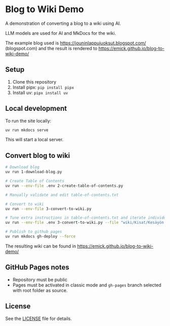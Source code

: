 # Blog to Wiki Demo

A demonstration of converting a blog to a wiki using AI.

LLM models are used for AI and MkDocs for the wiki.

The example blog used is https://jouninlappujuoksut.blogspot.com/ (blogspot.com) and the result is rendered to https://emick.github.io/blog-to-wiki-demo/

## Setup

1. Clone this repository
2. Install pipx: `pip install pipx` 
3. Install uv: `pipx install uv` 

## Local development

To run the site locally:

```bash
uv run mkdocs serve
```

This will start a local server.

## Convert blog to wiki

```bash
# Download blog
uv run 1-download-blog.py

# Create Table of Contents
uv run --env-file .env 2-create-table-of-contents.py

# Manually validate and edit table-of-contents.txt

# Convert to wiki
uv run --env-file 3-convert-to-wiki.py

# Tune extra instructions in table-of-contents.txt and iterate individual articles if necessary
uv run --env-file .env 3-convert-to-wiki.py --file "wiki/Kisat/Kesäyön 60.md"

# Publish to github pages
uv run mkdocs gh-deploy --force
```

The resulting wiki can be found in https://emick.github.io/blog-to-wiki-demo/

## GitHub Pages notes

- Repository must be public
- Pages must be activated in classic mode and `gh-pages` branch selected with root folder as source.

## License

See the [LICENSE](LICENSE) file for details.
